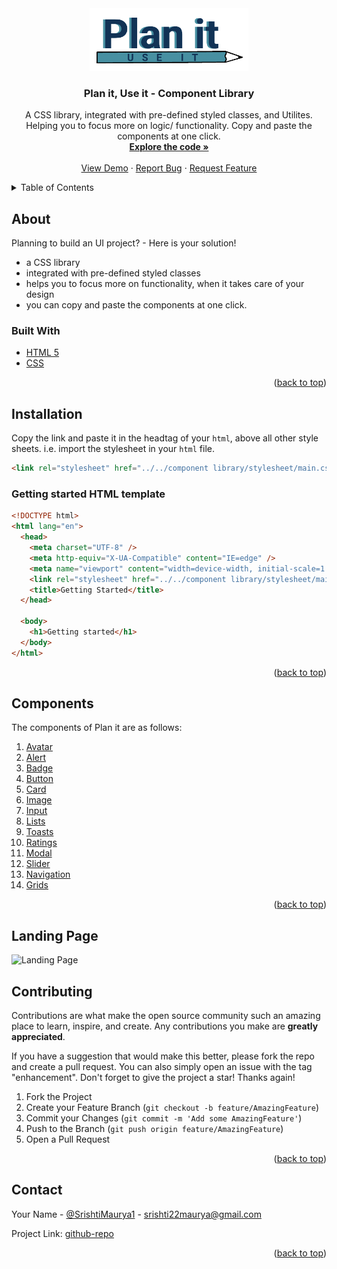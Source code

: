 <div id="top"></div>
<div align="center">
  <a href="https://github.com/srishti-maurya/Plan-it-Component-Library/tree/develop">
    <img src="./website-docs/images/logo.png" alt="Logo" height="100">
  </a>

  <h3 align="center">Plan it, Use it - Component Library</h3>

  <p align="center">
  A CSS library, integrated with pre-defined styled classes, and Utilites. Helping you to focus more on logic/ functionality. Copy and paste the components at one click.
    <br />
    <a href="https://github.com/srishti-maurya/Plan-it-Component-Library/tree/develop"><strong>Explore the code »</strong></a>
    <br />
    <br />
    <a href="https://develop--planit-useit.netlify.app/">View Demo</a>
    ·
    <a href="https://github.com/srishti-maurya/Plan-it-Component-Library/issues">Report Bug</a>
    ·
    <a href="https://github.com/srishti-maurya/Plan-it-Component-Library/issues">Request Feature</a>
  </p>
</div>

<!-- TABLE OF CONTENTS -->
<details>
  <summary>Table of Contents</summary>
  <ol>
    <li>
      <a href="#about">About</a>
    </li>
    <li><a href="#installation">Installation</a></li>
    <li><a href="#components">Components</a></li>
    <li><a href="#contributing">Contributing</a></li>
    <li><a href="#contact">Contact</a></li>
  </ol>
</details>

## About

Planning to build an UI project? - Here is your solution!

- a CSS library
- integrated with pre-defined styled classes
- helps you to focus more on functionality, when it takes care of your design
- you can copy and paste the components at one click.

### Built With

- [HTML 5](https://developer.mozilla.org/en-US/docs/Web/HTML)
- [CSS](https://developer.mozilla.org/en-US/docs/Web/CSS)

<p align="right">(<a href="#top">back to top</a>)</p>

## Installation

Copy the link and paste it in the headtag of your `html`, above all other style sheets. i.e. import the stylesheet in your `html` file.

```html
<link rel="stylesheet" href="../../component library/stylesheet/main.css" />
```

### Getting started HTML template

```html
<!DOCTYPE html>
<html lang="en">
  <head>
    <meta charset="UTF-8" />
    <meta http-equiv="X-UA-Compatible" content="IE=edge" />
    <meta name="viewport" content="width=device-width, initial-scale=1.0" />
    <link rel="stylesheet" href="../../component library/stylesheet/main.css" />
    <title>Getting Started</title>
  </head>

  <body>
    <h1>Getting started</h1>
  </body>
</html>
```

<p align="right">(<a href="#top">back to top</a>)</p>

## Components

The components of Plan it are as follows:

  <ol>
    <li><a href="https://develop--planit-useit.netlify.app/component%20library/components/avatar/avatar.html">Avatar</a></li>
    <li><a href="https://develop--planit-useit.netlify.app/component%20library/components/alert/alert.html">Alert</a></li>
    <li><a href="https://develop--planit-useit.netlify.app/component%20library/components/badge/badge.html">Badge</a></li>
    <li><a href="https://develop--planit-useit.netlify.app/component%20library/components/button/button.html">Button</a></li>
    <li><a href="https://develop--planit-useit.netlify.app/component%20library/components/card/card.html">Card</a></li>
    <li><a href="https://develop--planit-useit.netlify.app/component%20library/components/images/images.html">Image</a></li>
    <li><a href="https://develop--planit-useit.netlify.app/component%20library/components/input/input.html">Input</a></li>
    <li><a href="https://develop--planit-useit.netlify.app/component%20library/components/lists/lists.html">Lists</a></li>
    <li><a href="https://develop--planit-useit.netlify.app/component%20library/components/toasts/toasts.html">Toasts</a></li>
    <li><a href="https://develop--planit-useit.netlify.app/component%20library/components/ratings/ratings.html">Ratings</a></li>
    <li><a href="https://develop--planit-useit.netlify.app/component%20library/components/modal/modal.html">Modal</a></li>
    <li><a href="https://develop--planit-useit.netlify.app/component%20library/components/slider/slider.html">Slider</a></li>
    <li><a href="https://develop--planit-useit.netlify.app/component%20library/components/navigation/navigation.html">Navigation</a></li>
    <li><a href="https://develop--planit-useit.netlify.app/component%20library/components/grids/grids.html">Grids</a></li>
  </ol>

<p align="right">(<a href="#top">back to top</a>)</p>

## Landing Page

![Landing Page](https://user-images.githubusercontent.com/39724354/154941434-9c5d2eb3-f8a9-4c06-877b-8383a5adcb3d.png)


## Contributing

Contributions are what make the open source community such an amazing place to learn, inspire, and create. Any contributions you make are **greatly appreciated**.

If you have a suggestion that would make this better, please fork the repo and create a pull request. You can also simply open an issue with the tag "enhancement".
Don't forget to give the project a star! Thanks again!

1. Fork the Project
2. Create your Feature Branch (`git checkout -b feature/AmazingFeature`)
3. Commit your Changes (`git commit -m 'Add some AmazingFeature'`)
4. Push to the Branch (`git push origin feature/AmazingFeature`)
5. Open a Pull Request

<p align="right">(<a href="#top">back to top</a>)</p>

## Contact

Your Name - [@SrishtiMaurya1](https://twitter.com/SrishtiMaurya1?s=09) - srishti22maurya@gmail.com

Project Link: [github-repo](https://github.com/srishti-maurya/Plan-it-Component-Library/tree/develop)

<p align="right">(<a href="#top">back to top</a>)</p>
